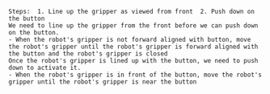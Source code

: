 
    Steps:  1. Line up the gripper as viewed from front  2. Push down on the button
    We need to line up the gripper from the front before we can push down on the button.
    - When the robot's gripper is not forward aligned with button, move the robot's gripper until the robot's gripper is forward aligned with the button and the robot's gripper is closed
    Once the robot's gripper is lined up with the button, we need to push down to activate it.
    - When the robot's gripper is in front of the button, move the robot's gripper until the robot's gripper is near the button
